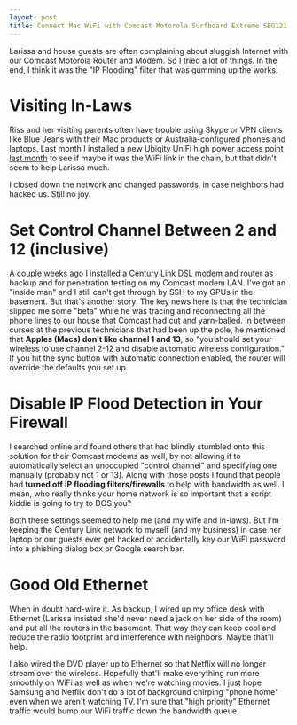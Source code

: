 ```yaml
---
layout: post
title: Connect Mac WiFi with Comcast Motorola Surfboard Extreme SBG121 or SBG6580
---
```


Larissa and house guests are often complaining about sluggish Internet with our Comcast Motorola Router and Modem. So I tried a lot of things. In the end, I think it was the "IP Flooding" filter that was gumming up the works.

# Visiting In-Laws

Riss and her visiting parents often have trouble using Skype or VPN clients like Blue Jeans with their Mac products or Australia-configured phones and laptops. Last month I installed a new Ubiqity UniFi high power access point [last month](2015-04-18-Install-Mongo-DB-on-Fedora-for-Ubiqity-UniFi-Access-Point) to see if maybe it was the WiFi link in the chain, but that didn't seem to help Larissa much.

I closed down the network and changed passwords, in case neighbors had hacked us. Still no joy.

# Set Control Channel Between 2 and 12 (inclusive)

A couple weeks ago I installed a Century Link DSL modem and router as backup and for penetration testing on my Comcast modem LAN. I've got an "inside man" and I still can't get through by SSH to my GPUs in the basement. But that's another story. The key news here is that the technician slipped me some "beta" while he was tracing and reconnecting all the phone lines to our house that Comcast had cut and yarn-balled. In between curses at the previous technicians that had been up the pole, he mentioned that **Apples (Macs) don't like channel 1 and 13**, so "you should set your wireless to use channel 2-12 and disable automatic wireless configuration." If you hit the sync button with automatic connection enabled, the router will override the defaults you set up.


# Disable IP Flood Detection in Your Firewall

I searched online and found others that had blindly stumbled onto this solution for their Comcast modems as well, by not allowing it to automatically select an unoccupied "control channel" and specifying one manually (probably not 1 or 13). Along with those posts I found that people had **turned off IP flooding filters/firewalls** to help with bandwidth as well. I mean, who really thinks your home network is so important that a script kiddie is going to try to DOS you?

Both these settings seemed to help me (and my wife and in-laws). But I'm keeping the Century Link network to myself (and my business) in case her laptop or our guests ever get hacked or accidentally key our WiFi password into a phishing dialog box or Google search bar.

# Good Old Ethernet

When in doubt hard-wire it. As backup, I wired up my office desk with Ethernet (Larissa insisted she'd never need a jack on her side of the room) and put all the routers in the basement. That way they can keep cool and reduce the radio footprint and interference with neighbors. Maybe that'll help.

I also wired the DVD player up to Ethernet so that Netflix will no longer stream over the wireless. Hopefully that'll make everything run more smoothly on WiFi as well as when we're watching movies. I just hope Samsung and Netflix don't do a lot of background chirping "phone home" even when we aren't watching TV. I'm sure that "high priority" Ethernet traffic would bump our WiFi traffic down the bandwidth queue.